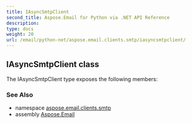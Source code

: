 ```yaml
---
title: IAsyncSmtpClient
second_title: Aspose.Email for Python via .NET API Reference
description: 
type: docs
weight: 20
url: /email/python-net/aspose.email.clients.smtp/iasyncsmtpclient/
---
```


## IAsyncSmtpClient class



The IAsyncSmtpClient type exposes the following members:

### See Also

* namespace [aspose.email.clients.smtp](/email/python-net/aspose.email.clients.smtp/)
* assembly [Aspose.Email](/slides/python-net/)


